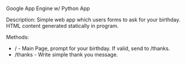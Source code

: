 Google App Engine w/ Python App

Description:
Simple web app which users forms to ask for your birthday.  HTML content generated statically in program.

Methods:
* / - Main Page, prompt for your birthday.  If valid, send to /thanks.
* /thanks - Write simple thank you message.

